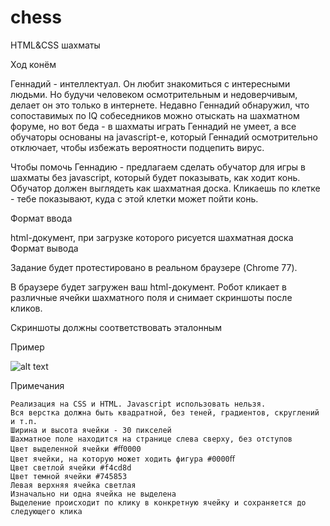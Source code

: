 # chess
HTML&amp;CSS шахматы

Ход конём 

Геннадий - интеллектуал. Он любит знакомиться с интересными людьми. Но будучи человеком осмотрительным и недоверчивым, делает он это только в интернете. Недавно Геннадий обнаружил, что сопоставимых по IQ собеседников можно отыскать на шахматном форуме, но вот беда - в шахматы играть Геннадий не умеет, а все обучаторы основаны на javascript-е, который Геннадий осмотрительно отключает, чтобы избежать вероятности подцепить вирус.

Чтобы помочь Геннадию - предлагаем сделать обучатор для игры в шахматы без javascript, который будет показывать, как ходит конь. Обучатор должен выглядеть как шахматная доска. Кликаешь по клетке - тебе показывают, куда с этой клетки может пойти конь.

Формат ввода

html-документ, при загрузке которого рисуется шахматная доска
Формат вывода

Задание будет протестировано в реальном браузере (Chrome 77).

В браузере будет загружен ваш html-документ. Робот кликает в различные ячейки шахматного поля и снимает скриншоты после кликов.

Скриншоты должны соответствовать эталонным

Пример

![alt text](https://github.com/[username]/[reponame]/blob/[branch]/statement-image.png?raw=true)

Примечания

    Реализация на CSS и HTML. Javascript использовать нельзя.
    Вся верстка должна быть квадратной, без теней, градиентов, скруглений и т.п.
    Ширина и высота ячейки - 30 пикселей
    Шахматное поле находится на странице слева сверху, без отступов
    Цвет выделенной ячейки #ﬀ0000
    Цвет ячейки, на которую может ходить фигура #0000ﬀ
    Цвет светлой ячейки #f4cd8d
    Цвет темной ячейки #745853
    Левая верхняя ячейка светлая
    Изначально ни одна ячейка не выделена
    Выделение происходит по клику в конкретную ячейку и сохраняется до следующего клика

